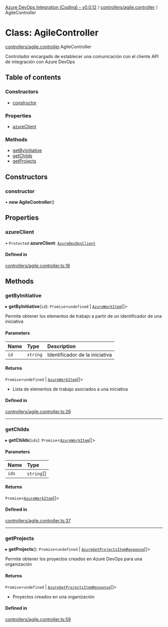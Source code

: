 [Azure DevOps Integration (Coding) - v0.0.12](../README.md) / [controllers/agile.controller](../modules/controllers_agile_controller.md) / AgileController

# Class: AgileController

[controllers/agile.controller](../modules/controllers_agile_controller.md).AgileController

Controlador encargado de establecer una comunicación con el cliente API de integración
con Azure DevOps

## Table of contents

### Constructors

- [constructor](controllers_agile_controller.AgileController.md#constructor)

### Properties

- [azureClient](controllers_agile_controller.AgileController.md#azureclient)

### Methods

- [getByInitiative](controllers_agile_controller.AgileController.md#getbyinitiative)
- [getChilds](controllers_agile_controller.AgileController.md#getchilds)
- [getProjects](controllers_agile_controller.AgileController.md#getprojects)

## Constructors

### constructor

• **new AgileController**()

## Properties

### azureClient

• `Protected` **azureClient**: [`AzureDevOpsClient`](services_azure_devops_client.AzureDevOpsClient.md)

#### Defined in

[controllers/agile.controller.ts:18](https://github.com/jeysgar1/azure-devops-api-kms/blob/f839fd0/src/controllers/agile.controller.ts#L18)

## Methods

### getByInitiative

▸ **getByInitiative**(`id`): `Promise`<`undefined` \| [`AzureWorkItem`](models_azureDevOps_azureWorkItem.AzureWorkItem.md)[]\>

Permite obtener los elementos de trabajo a partir de un identificador de una iniciativa

#### Parameters

| Name | Type | Description |
| :------ | :------ | :------ |
| `id` | `string` | Identificador de la iniciativa |

#### Returns

`Promise`<`undefined` \| [`AzureWorkItem`](models_azureDevOps_azureWorkItem.AzureWorkItem.md)[]\>

- Lista de elementos de trabajo asociados a una iniciativa

#### Defined in

[controllers/agile.controller.ts:26](https://github.com/jeysgar1/azure-devops-api-kms/blob/f839fd0/src/controllers/agile.controller.ts#L26)

___

### getChilds

▸ **getChilds**(`ids`): `Promise`<[`AzureWorkItem`](models_azureDevOps_azureWorkItem.AzureWorkItem.md)[]\>

#### Parameters

| Name | Type |
| :------ | :------ |
| `ids` | `string`[] |

#### Returns

`Promise`<[`AzureWorkItem`](models_azureDevOps_azureWorkItem.AzureWorkItem.md)[]\>

#### Defined in

[controllers/agile.controller.ts:37](https://github.com/jeysgar1/azure-devops-api-kms/blob/f839fd0/src/controllers/agile.controller.ts#L37)

___

### getProjects

▸ **getProjects**(): `Promise`<`undefined` \| [`AzureGetProjectsItemResponse`](models_azureDevOps_getProjects_azureGetProjectsItemResponse.AzureGetProjectsItemResponse.md)[]\>

Permite obtener los proyectos creados en Azure DevOps para una organización

#### Returns

`Promise`<`undefined` \| [`AzureGetProjectsItemResponse`](models_azureDevOps_getProjects_azureGetProjectsItemResponse.AzureGetProjectsItemResponse.md)[]\>

- Proyectos creados en una organización

#### Defined in

[controllers/agile.controller.ts:59](https://github.com/jeysgar1/azure-devops-api-kms/blob/f839fd0/src/controllers/agile.controller.ts#L59)
